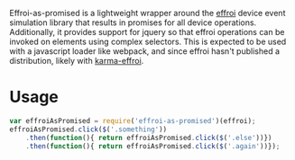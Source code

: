 Effroi-as-promised is a lightweight wrapper around the [effroi](https://github.com/francejs/effroi) device event simulation library that results in promises for all device operations. Additionally, it provides support for jquery so that effroi operations can be invoked on elements using complex selectors. This is expected to be used with a javascript loader like webpack, and since effroi hasn't published a distribution, likely with [karma-effroi](https://github.com/francejs/karma-effroi).

# Usage
```javascript
var effroiAsPromised = require('effroi-as-promised')(effroi);
effroiAsPromised.click($('.something'))
	.then(function(){ return effroiAsPromised.click($('.else'))})
	.then(function(){ return effroiAsPromised.click($('.again'))});
```
